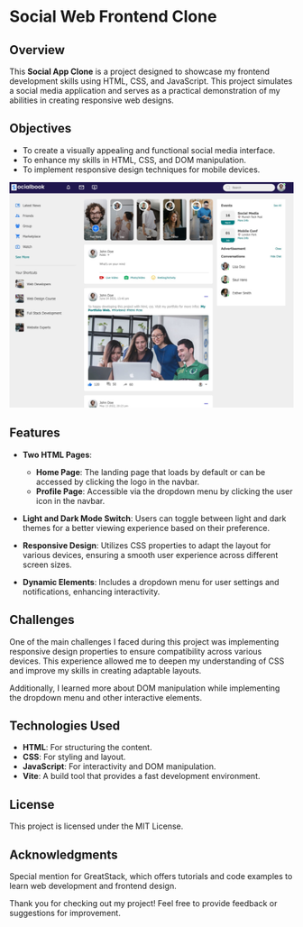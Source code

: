 <!-- @format -->

# Social Web Frontend Clone

## Overview

This **Social App Clone** is a project designed to showcase my frontend development skills using HTML, CSS, and JavaScript. This project simulates a social media application and serves as a practical demonstration of my abilities in creating responsive web designs.

## Objectives

- To create a visually appealing and functional social media interface.
- To enhance my skills in HTML, CSS, and DOM manipulation.
- To implement responsive design techniques for mobile devices.

![App Screenshot](public/screenshot-app.jpeg)

## Features

- **Two HTML Pages**:

  - **Home Page**: The landing page that loads by default or can be accessed by clicking the logo in the navbar.
  - **Profile Page**: Accessible via the dropdown menu by clicking the user icon in the navbar.

- **Light and Dark Mode Switch**: Users can toggle between light and dark themes for a better viewing experience based on their preference.

- **Responsive Design**: Utilizes CSS properties to adapt the layout for various devices, ensuring a smooth user experience across different screen sizes.

- **Dynamic Elements**: Includes a dropdown menu for user settings and notifications, enhancing interactivity.

## Challenges

One of the main challenges I faced during this project was implementing responsive design properties to ensure compatibility across various devices. This experience allowed me to deepen my understanding of CSS and improve my skills in creating adaptable layouts.

Additionally, I learned more about DOM manipulation while implementing the dropdown menu and other interactive elements.

## Technologies Used

- **HTML**: For structuring the content.
- **CSS**: For styling and layout.
- **JavaScript**: For interactivity and DOM manipulation.
- **Vite**: A build tool that provides a fast development environment.

## License

This project is licensed under the MIT License.

## Acknowledgments

Special mention for GreatStack, which offers tutorials and code examples to learn web development and frontend design.

Thank you for checking out my project! Feel free to provide feedback or suggestions for improvement.
